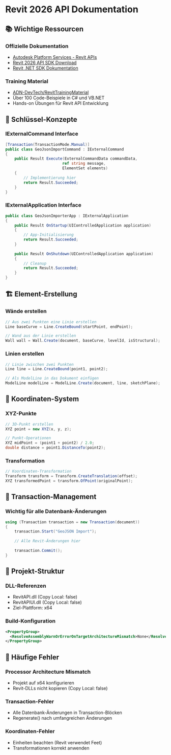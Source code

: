 # Revit 2026 API Dokumentation

## 📚 Wichtige Ressourcen

### Offizielle Dokumentation
- [Autodesk Platform Services - Revit APIs](https://aps.autodesk.com/developer/overview/revit)
- [Revit 2026 API SDK Download](https://aps.autodesk.com/developer/overview/revit)
- [Revit .NET SDK Dokumentation](https://aps.autodesk.com/developer/overview/revit)

### Training Material
- [ADN-DevTech/RevitTrainingMaterial](https://github.com/ADN-DevTech/RevitTrainingMaterial)
- Über 100 Code-Beispiele in C# und VB.NET
- Hands-on Übungen für Revit API Entwicklung

## 🔑 Schlüssel-Konzepte

### IExternalCommand Interface
```csharp
[Transaction(TransactionMode.Manual)]
public class GeoJsonImportCommand : IExternalCommand
{
    public Result Execute(ExternalCommandData commandData, 
                         ref string message, 
                         ElementSet elements)
    {
        // Implementierung hier
        return Result.Succeeded;
    }
}
```

### IExternalApplication Interface
```csharp
public class GeoJsonImporterApp : IExternalApplication
{
    public Result OnStartup(UIControlledApplication application)
    {
        // App-Initialisierung
        return Result.Succeeded;
    }
    
    public Result OnShutdown(UIControlledApplication application)
    {
        // Cleanup
        return Result.Succeeded;
    }
}
```

## 🏗️ Element-Erstellung

### Wände erstellen
```csharp
// Aus zwei Punkten eine Linie erstellen
Line baseCurve = Line.CreateBound(startPoint, endPoint);

// Wand aus der Linie erstellen
Wall wall = Wall.Create(document, baseCurve, levelId, isStructural);
```

### Linien erstellen
```csharp
// Linie zwischen zwei Punkten
Line line = Line.CreateBound(point1, point2);

// Als ModelLine in das Dokument einfügen
ModelLine modelLine = ModelLine.Create(document, line, sketchPlane);
```

## 📍 Koordinaten-System

### XYZ-Punkte
```csharp
// 3D-Punkt erstellen
XYZ point = new XYZ(x, y, z);

// Punkt-Operationen
XYZ midPoint = (point1 + point2) / 2.0;
double distance = point1.DistanceTo(point2);
```

### Transformation
```csharp
// Koordinaten-Transformation
Transform transform = Transform.CreateTranslation(offset);
XYZ transformedPoint = transform.OfPoint(originalPoint);
```

## 🔄 Transaction-Management

### Wichtig für alle Datenbank-Änderungen
```csharp
using (Transaction transaction = new Transaction(document))
{
    transaction.Start("GeoJSON Import");
    
    // Alle Revit-Änderungen hier
    
    transaction.Commit();
}
```

## 📁 Projekt-Struktur

### DLL-Referenzen
- RevitAPI.dll (Copy Local: false)
- RevitAPIUI.dll (Copy Local: false)
- Ziel-Plattform: x64

### Build-Konfiguration
```xml
<PropertyGroup>
  <ResolveAssemblyWarnOrErrorOnTargetArchitectureMismatch>None</ResolveAssemblyWarnOrErrorOnTargetArchitectureMismatch>
</PropertyGroup>
```

## 🚨 Häufige Fehler

### Processor Architecture Mismatch
- Projekt auf x64 konfigurieren
- Revit-DLLs nicht kopieren (Copy Local: false)

### Transaction-Fehler
- Alle Datenbank-Änderungen in Transaction-Blöcken
- Regenerate() nach umfangreichen Änderungen

### Koordinaten-Fehler
- Einheiten beachten (Revit verwendet Feet)
- Transformationen korrekt anwenden